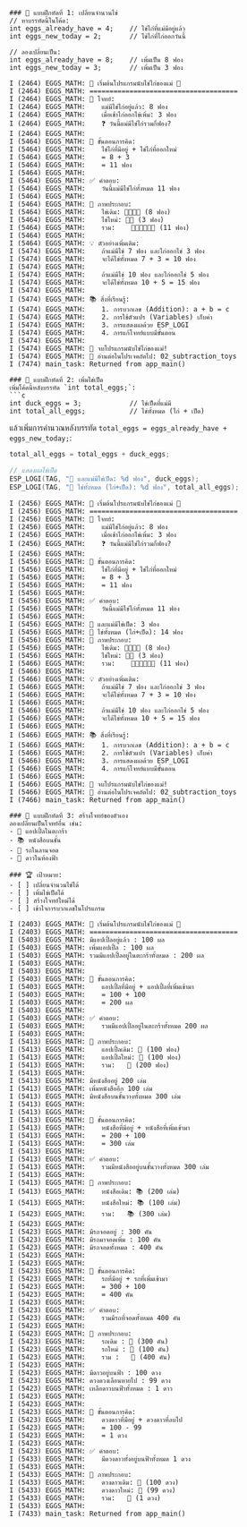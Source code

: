 ```
### 📝 แบบฝึกหัดที่ 1: เปลี่ยนจำนวนไข่
// หาบรรทัดนี้ในโค้ด:
int eggs_already_have = 4;    // ไข่ไก่ที่แม่มีอยู่แล้ว
int eggs_new_today = 2;       // ไข่ไก่ที่ไก่ออกวันนี้

// ลองเปลี่ยนเป็น:
int eggs_already_have = 8;    // เพิ่มเป็น 8 ฟอง
int eggs_new_today = 3;       // เพิ่มเป็น 3 ฟอง
```
```
I (2464) EGGS_MATH: 🥚 เริ่มต้นโปรแกรมนับไข่ไก่ของแม่ 🥚
I (2464) EGGS_MATH: =====================================
I (2464) EGGS_MATH: 📖 โจทย์:
I (2464) EGGS_MATH:    แม่มีไข่ไก่อยู่แล้ว: 8 ฟอง
I (2464) EGGS_MATH:    เมื่อเช้าไก่ออกไข่เพิ่ม: 3 ฟอง
I (2464) EGGS_MATH:    ❓ วันนี้แม่มีไข่ไก่รวมกี่ฟอง?
I (2464) EGGS_MATH: 
I (5464) EGGS_MATH: 🧮 ขั้นตอนการคิด:
I (5464) EGGS_MATH:    ไข่ไก่ที่มีอยู่ + ไข่ไก่ที่ออกใหม่
I (5464) EGGS_MATH:    = 8 + 3
I (5464) EGGS_MATH:    = 11 ฟอง
I (5464) EGGS_MATH: 
I (5464) EGGS_MATH: ✅ คำตอบ:
I (5464) EGGS_MATH:    วันนี้แม่มีไข่ไก่ทั้งหมด 11 ฟอง
I (5464) EGGS_MATH: 
I (5464) EGGS_MATH: 🎨 ภาพประกอบ:
I (5464) EGGS_MATH:    ไข่เดิม: 🥚🥚🥚🥚 (8 ฟอง)
I (5464) EGGS_MATH:    ไข่ใหม่: 🥚🥚 (3 ฟอง)
I (5464) EGGS_MATH:    รวม:    🥚🥚🥚🥚🥚🥚 (11 ฟอง)
I (5464) EGGS_MATH: 
I (5464) EGGS_MATH: 💡 ตัวอย่างเพิ่มเติม:
I (5474) EGGS_MATH:    ถ้าแม่มีไข่ 7 ฟอง และไก่ออกไข่ 3 ฟอง
I (5474) EGGS_MATH:    จะได้ไข่ทั้งหมด 7 + 3 = 10 ฟอง
I (5474) EGGS_MATH: 
I (5474) EGGS_MATH:    ถ้าแม่มีไข่ 10 ฟอง และไก่ออกไข่ 5 ฟอง
I (5474) EGGS_MATH:    จะได้ไข่ทั้งหมด 10 + 5 = 15 ฟอง
I (5474) EGGS_MATH: 
I (5474) EGGS_MATH: 📚 สิ่งที่เรียนรู้:
I (5474) EGGS_MATH:    1. การบวกเลข (Addition): a + b = c
I (5474) EGGS_MATH:    2. การใช้ตัวแปร (Variables) เก็บค่า
I (5474) EGGS_MATH:    3. การแสดงผลด้วย ESP_LOGI
I (5474) EGGS_MATH:    4. การแก้โจทย์แบบมีขั้นตอน
I (5474) EGGS_MATH: 
I (5474) EGGS_MATH: 🎉 จบโปรแกรมนับไข่ไก่ของแม่!
I (5474) EGGS_MATH: 📖 อ่านต่อในโปรเจคถัดไป: 02_subtraction_toys
I (7474) main_task: Returned from app_main()
```
```
### 📝 แบบฝึกหัดที่ 2: เพิ่มไข่เป็ด
เพิ่มโค้ดนี้หลังบรรทัด `int total_eggs;`:
```c
int duck_eggs = 3;            // ไข่เป็ดที่แม่มี
int total_all_eggs;           // ไข่ทั้งหมด (ไก่ + เป็ด)
```

แล้วเพิ่มการคำนวณหลังบรรทัด `total_eggs = eggs_already_have + eggs_new_today;`:
```c
total_all_eggs = total_eggs + duck_eggs;

// แสดงผลไข่เป็ด
ESP_LOGI(TAG, "🦆 และแม่มีไข่เป็ด: %d ฟอง", duck_eggs);
ESP_LOGI(TAG, "🥚 ไข่ทั้งหมด (ไก่+เป็ด): %d ฟอง", total_all_eggs);
```
```
I (2456) EGGS_MATH: 🥚 เริ่มต้นโปรแกรมนับไข่ไก่ของแม่ 🥚
I (2456) EGGS_MATH: =====================================
I (2456) EGGS_MATH: 📖 โจทย์:
I (2456) EGGS_MATH:    แม่มีไข่ไก่อยู่แล้ว: 8 ฟอง
I (2456) EGGS_MATH:    เมื่อเช้าไก่ออกไข่เพิ่ม: 3 ฟอง
I (2456) EGGS_MATH:    ❓ วันนี้แม่มีไข่ไก่รวมกี่ฟอง?
I (2456) EGGS_MATH: 
I (5456) EGGS_MATH: 🧮 ขั้นตอนการคิด:
I (5456) EGGS_MATH:    ไข่ไก่ที่มีอยู่ + ไข่ไก่ที่ออกใหม่
I (5456) EGGS_MATH:    = 8 + 3
I (5456) EGGS_MATH:    = 11 ฟอง
I (5456) EGGS_MATH: 
I (5456) EGGS_MATH: ✅ คำตอบ:
I (5456) EGGS_MATH:    วันนี้แม่มีไข่ไก่ทั้งหมด 11 ฟอง
I (5456) EGGS_MATH: 
I (5456) EGGS_MATH: 🦆 และแม่มีไข่เป็ด: 3 ฟอง
I (5456) EGGS_MATH: 🥚 ไข่ทั้งหมด (ไก่+เป็ด): 14 ฟอง
I (5456) EGGS_MATH: 🎨 ภาพประกอบ:
I (5456) EGGS_MATH:    ไข่เดิม: 🥚🥚🥚🥚 (8 ฟอง)
I (5456) EGGS_MATH:    ไข่ใหม่: 🥚🥚 (3 ฟอง)
I (5466) EGGS_MATH:    รวม:    🥚🥚🥚🥚🥚🥚 (11 ฟอง)
I (5466) EGGS_MATH: 
I (5466) EGGS_MATH: 💡 ตัวอย่างเพิ่มเติม:
I (5466) EGGS_MATH:    ถ้าแม่มีไข่ 7 ฟอง และไก่ออกไข่ 3 ฟอง
I (5466) EGGS_MATH:    จะได้ไข่ทั้งหมด 7 + 3 = 10 ฟอง
I (5466) EGGS_MATH: 
I (5466) EGGS_MATH:    ถ้าแม่มีไข่ 10 ฟอง และไก่ออกไข่ 5 ฟอง
I (5466) EGGS_MATH:    จะได้ไข่ทั้งหมด 10 + 5 = 15 ฟอง
I (5466) EGGS_MATH: 
I (5466) EGGS_MATH: 📚 สิ่งที่เรียนรู้:
I (5466) EGGS_MATH:    1. การบวกเลข (Addition): a + b = c
I (5466) EGGS_MATH:    2. การใช้ตัวแปร (Variables) เก็บค่า
I (5466) EGGS_MATH:    3. การแสดงผลด้วย ESP_LOGI
I (5466) EGGS_MATH:    4. การแก้โจทย์แบบมีขั้นตอน
I (5466) EGGS_MATH: 
I (5466) EGGS_MATH: 🎉 จบโปรแกรมนับไข่ไก่ของแม่!
I (5466) EGGS_MATH: 📖 อ่านต่อในโปรเจคถัดไป: 02_subtraction_toys
I (7466) main_task: Returned from app_main()
```
```
### 📝 แบบฝึกหัดที่ 3: สร้างโจทย์ของตัวเอง
ลองเปลี่ยนเป็นโจทย์อื่น เช่น:
- 🍎 แอปเปิ้ลในตะกร้า
- 📚 หนังสือบนชั้น  
- 🚗 รถในลานจอด
- 🌟 ดาวในท้องฟ้า

### 🏆 เป้าหมาย:
- [ ] เปลี่ยนจำนวนไข่ได้
- [ ] เพิ่มไข่เป็ดได้  
- [ ] สร้างโจทย์ใหม่ได้
- [ ] เข้าใจการบวกเลขในโปรแกรม
```
```
I (2403) EGGS_MATH: 🥚 เริ่มต้นโปรแกรมนับไข่ไก่ของแม่ 🥚
I (2403) EGGS_MATH: =====================================
I (5403) EGGS_MATH: มีแอปเปิ้ลอยู่แล้ว : 100 ผล
I (5403) EGGS_MATH: เพิ่มแอปเปิ้ล : 100 ผล
I (5403) EGGS_MATH: รวมมีแอปเปิ้ลอยู่ในตะกร้าทั้งหมด : 200 ผล
I (5403) EGGS_MATH: 
I (5403) EGGS_MATH: 
I (5403) EGGS_MATH: 🧮 ขั้นตอนการคิด:
I (5403) EGGS_MATH:    แอปเปิ้ลที่มีอยู่ + แอปเปิ้ลที่เพิ่มเข้ามา
I (5403) EGGS_MATH:    = 100 + 100
I (5403) EGGS_MATH:    = 200 ผล
I (5403) EGGS_MATH: 
I (5403) EGGS_MATH: ✅ คำตอบ:
I (5403) EGGS_MATH:    รวมมีแอปเปิ้ลอยู่ในตะกร้าทั้งหมด 200 ผล
I (5403) EGGS_MATH: 
I (5413) EGGS_MATH: 🎨 ภาพประกอบ:
I (5413) EGGS_MATH:    แอปเปิ้ลเดิม: 🍎 (100 ฟอง)
I (5413) EGGS_MATH:    แอปเปิ้ลใหม่: 🍎 (100 ฟอง)
I (5413) EGGS_MATH:    รวม:   🍎 (200 ฟอง)
I (5413) EGGS_MATH: 
I (5413) EGGS_MATH: มีหนังสืออยู่ 200 เล่ม
I (5413) EGGS_MATH: เพิ่มหนังสืออีก 100 เล่ม
I (5413) EGGS_MATH: มีหนังสือบนชั้นวางทั้งหมด 300 เล่ม
I (5413) EGGS_MATH: 
I (5413) EGGS_MATH: 
I (5413) EGGS_MATH: 🧮 ขั้นตอนการคิด:
I (5413) EGGS_MATH:    หนังสือที่มีอยู่ + หนังสือที่เพิ่มเข้ามา
I (5413) EGGS_MATH:    = 200 + 100
I (5413) EGGS_MATH:    = 300 เล่ม
I (5413) EGGS_MATH: 
I (5413) EGGS_MATH: ✅ คำตอบ:
I (5413) EGGS_MATH:    รวมมีหนังสืออยู่บนชั้นวางทั้งหมด 300 เล่ม
I (5413) EGGS_MATH: 
I (5413) EGGS_MATH: 🎨 ภาพประกอบ:
I (5413) EGGS_MATH:    หนังสือเดิม: 📚 (200 เล่ม)
I (5413) EGGS_MATH:    หนังสือใหม่: 📚 (100 เล่ม)
I (5423) EGGS_MATH:    รวม:   📚 (300 เล่ม)
I (5423) EGGS_MATH: 
I (5423) EGGS_MATH: มีรถจอดอยู่ : 300 คัน
I (5423) EGGS_MATH: มีรถมาจอดเพิ่ม : 100 คัน
I (5423) EGGS_MATH: มีรถจอดทั้งหมด : 400 คัน
I (5423) EGGS_MATH: 
I (5423) EGGS_MATH: 
I (5423) EGGS_MATH: 🧮 ขั้นตอนการคิด:
I (5423) EGGS_MATH:    รถที่มีอยู่ + รถที่เพิ่มเข้ามา
I (5423) EGGS_MATH:    = 300 + 100
I (5423) EGGS_MATH:    = 400 คัน
I (5423) EGGS_MATH: 
I (5423) EGGS_MATH: ✅ คำตอบ:
I (5423) EGGS_MATH:    รวมมีรถที่จอดทั้งหมด 400 คัน
I (5423) EGGS_MATH: 
I (5423) EGGS_MATH: 🎨 ภาพประกอบ:
I (5423) EGGS_MATH:    รถเดิม : 🚗 (300 คัน)
I (5423) EGGS_MATH:    รถใหม่ : 🚗 (100 คัน)
I (5423) EGGS_MATH:    รวม :   🚗 (400 คัน)
I (5423) EGGS_MATH: 
I (5423) EGGS_MATH: มีดาวอยู่บนฟ้า : 100 ดวง
I (5423) EGGS_MATH: ดวงดวงเลือนหายไป : 99 ดวง
I (5423) EGGS_MATH: เหลือดาวบนฟ้าทั้งหมด : 1 ดาว
I (5423) EGGS_MATH: 
I (5423) EGGS_MATH: 
I (5423) EGGS_MATH: 🧮 ขั้นตอนการคิด:
I (5423) EGGS_MATH:    ดวงดาวที่มีอยู่ + ดวงดาวที่ลบไป
I (5423) EGGS_MATH:    = 100 - 99
I (5423) EGGS_MATH:    = 1 ดวง
I (5423) EGGS_MATH: 
I (5423) EGGS_MATH: ✅ คำตอบ:
I (5433) EGGS_MATH:    มีดวงดาวทั้งอยู่บนฟ้าทั้งหมด 1 ดวง
I (5433) EGGS_MATH: 
I (5433) EGGS_MATH: 🎨 ภาพประกอบ:
I (5433) EGGS_MATH:    ดวงดาวเดิม: 🌟 (100 ดวง)
I (5433) EGGS_MATH:    ดวงดาวใหม่: 🌟 (99 ดวง)
I (5433) EGGS_MATH:    รวม:   🌟 (1 ดวง)
I (5433) EGGS_MATH: 
I (7433) main_task: Returned from app_main()
```
